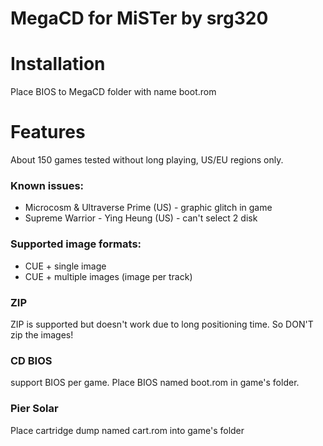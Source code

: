 # MegaCD for MiSTer by srg320

# Installation
Place BIOS to MegaCD folder with name boot.rom

# Features
About 150 games tested without long playing, US/EU regions only.

### Known issues:
- Microcosm & Ultraverse Prime (US) - graphic glitch in game
- Supreme Warrior - Ying Heung (US) - can't select 2 disk

### Supported image formats:
- CUE + single image
- CUE + multiple images (image per track)

### ZIP
ZIP is supported but doesn't work due to long positioning time.
So DON'T zip the images!

### CD BIOS
support BIOS per game. Place BIOS named boot.rom in game's folder.

### Pier Solar
Place cartridge dump named cart.rom into game's folder
